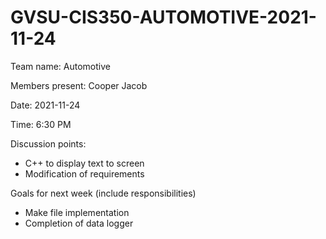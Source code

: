 # GVSU-CIS350-AUTOMOTIVE-2021-11-24

Team name:
Automotive

Members present:
Cooper
Jacob

Date:
2021-11-24

Time:
6:30 PM

Discussion points: 
* C++ to display text to screen
* Modification of requirements

Goals for next week (include responsibilities)

* Make file implementation
* Completion of data logger
